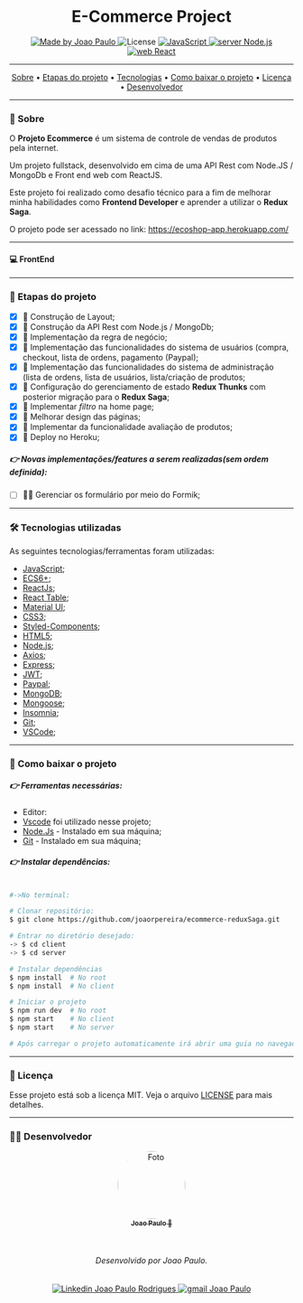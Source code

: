 <h1 align="center">
    E-Commerce Project
</h1>

<p align="center">
  <a href="https://www.linkedin.com/in/joaorpereira/">
    <img 
        alt="Made by Joao Paulo" 
        src="https://img.shields.io/badge/MADE%20BY-Joao%20Paulo-%230077b5?style=flat-square&logo=linkedin">
  </a>

  <img alt="License" src="https://img.shields.io/badge/license-MIT-%20brightgreen?style=flat-square&logo=">

  <a href="https://www.javascript.com/">
    <img 
        alt="JavaScript" 
        src="https://img.shields.io/badge/STACK-JavaScript-%23F7DF1E?style=flat-square&logo=JAVASCRIPT">
  </a>
  <a href="https://github.com/abner-starkasty/restaurante-padre-cicero/tree/main/backend">
    <img 
        alt="server Node.js" 
        src="https://img.shields.io/badge/Server-Node.js-%23339933?style=flat-square&logo=node.js">
  </a>
  <a href="https://github.com/abner-starkasty/restaurante-padre-cicero/tree/main/frontend">
    <img 
        alt="web React" 
        src="https://img.shields.io/badge/Web-React-%23007ACC?style=flat-square&logo=REACT">
  </a>
</p>

---

<p align="center">
 <a href="#-sobre">Sobre</a> •
 <a href="#-etapas-do-projeto">Etapas do projeto</a> • 
 <a href="#-tecnologias-utilizadas">Tecnologias</a> • 
 <a href="#-como-baixar-o-projeto">Como baixar o projeto</a> • 
 <a href="#-licença">Licença</a> • 
 <a href="#-desenvolvedor">Desenvolvedor</a>
</p>

---
### 🔖 Sobre

O **Projeto Ecommerce** é um sistema de controle de vendas de produtos pela internet.

Um projeto fullstack, desenvolvido em cima de uma API Rest com Node.JS / MongoDb e Front end web com ReactJS.

Este projeto foi realizado como desafio técnico para a fim de melhorar minha habilidades como **Frontend Developer** e aprender a utilizar o **Redux Saga**.

O projeto pode ser acessado no link: https://ecoshop-app.herokuapp.com/

---
#### 💻 FrontEnd

<p align="center">

</p>

---
### 📝 Etapas do projeto

 - [x] 💯 Construção de Layout;
 - [x] 💯 Construção da API Rest com Node.js / MongoDb;
 - [x] 💯 Implementação da regra de negócio;
 - [x] 💯 Implementação das funcionalidades do sistema de usuários (compra, checkout, lista de ordens, pagamento (Paypal);
 - [x] 💯 Implementação das funcionalidades do sistema de administração (lista de ordens, lista de usuários, lista/criação de produtos;
 - [x] 💯 Configuração do gerenciamento de estado **Redux Thunks** com posterior migração para o **Redux Saga**;
 - [x] 💯 Implementar *filtro* na home page;
 - [x] 💯 Melhorar design das páginas;
 - [x] 💯 Implementar da funcionalidade avaliação de produtos;
 - [x] 💯 Deploy no Heroku;
##### 👉 Novas implementações/features a serem realizadas(sem ordem definida):
 - [ ] 👨‍💻  Gerenciar os formulário por meio do Formik;

---
### 🛠 Tecnologias utilizadas

As seguintes tecnologias/ferramentas foram utilizadas:

- [JavaScript](https://www.javascript.com/);
- [ECS6+](http://www.ecma-international.org/ecma-262/6.0/);
- [ReactJs](https://reactjs.org/);
- [React Table](https://react-table.tanstack.com/);
- [Material UI](https://material-ui.com/pt/);
- [CSS3](https://developer.mozilla.org/en-US/docs/Web/CSS);
- [Styled-Components](https://styled-components.com/);
- [HTML5](https://developer.mozilla.org/en-US/docs/Web/HTML);
- [Node.js](https://nodejs.org/en/);
- [Axios](https://www.npmjs.com/package/axios);
- [Express](https://expressjs.com/);
- [JWT](https://jwt.io/);
- [Paypal](https://developer.paypal.com/classic-home);
- [MongoDB](https://www.mongodb.com/);
- [Mongoose](https://mongoosejs.com/);
- [Insomnia](https://insomnia.rest/);
- [Git](https://git-scm.com/);
- [VSCode](https://code.visualstudio.com/);

---
### 📎 Como baixar o projeto

##### 👉 Ferramentas necessárias:
- Editor:
- [Vscode](https://code.visualstudio.com/) foi utilizado nesse projeto; 
- [Node.Js](https://nodejs.org/en/) - Instalado em sua máquina;
- [Git](https://git-scm.com/downloads) - Instalado em sua máquina;

##### 👉 Instalar dependências:

```bash

#->No terminal:

# Clonar repositório:
$ git clone https://github.com/joaorpereira/ecommerce-reduxSaga.git

# Entrar no diretório desejado:
-> $ cd client
-> $ cd server

# Instalar dependências
$ npm install  # No root
$ npm install  # No client

# Iniciar o projeto
$ npm run dev  # No root
$ npm start    # No client
$ npm start    # No server

# Após carregar o projeto automaticamente irá abrir uma guia no navegador padrão.

```
---
### 📜 Licença

Esse projeto está sob a licença MIT. Veja o arquivo [LICENSE](LICENSE) para mais detalhes.

---

### 👨‍💻 Desenvolvedor

<p align="center">
    <a href="https://blog.rocketseat.com.br/author/thiago/">
        <img 
            style="border-radius: 50%;" 
            src="https://media-exp1.licdn.com/dms/image/C4D03AQGEHyoBgJ7tNQ/profile-displayphoto-shrink_200_200/0/1597502062146?e=1617235200&v=beta&t=n4EVd2fDroZ4tR3DiY6iXIs-27xhiGXwwoRuZh10ElQ" 
            width="120px;" 
            alt="Foto">
        <br/>
        <sub><b>Joao Paulo  🚀</b></sub>
    </a>
</p>
</br>
<h6 align="center">
    Desenvolvido por Joao Paulo.
</h6>

<p align="center">
    <a href="https://www.linkedin.com/in/joaorpereira">
    <img 
        alt="Linkedin Joao Paulo Rodrigues" 
        src="https://img.shields.io/badge/-Joao%20Paulo-%230077b5?style=flat-square&logo=linkedin">
    </a>
    <a href="mailto:rpjoaopaulo28@gmail.com">
        <img 
            alt="gmail Joao Paulo" 
            src="https://img.shields.io/badge/-Gmail-%23c14438?style=flat-square&logo=gmail&logoColor=white">
    </a>
</p>
